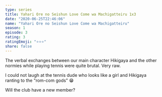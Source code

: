 ```yaml
--- 
type: series 
title: Yahari Ore no Seishun Love Come wa Machigatteiru 1x3 
date: "2020-06-25T22:46:06" 
name: "Yahari Ore no Seishun Love Come wa Machigatteiru" 
season: 1 
episode: 3 
rating: 3 
ratingEmoji: "⭐️⭐️⭐️" 
share: false 
---
```


The verbal exchanges between our main character Hikigaya and the other normies while playing tennis were quite brutal. Very raw.

I could not laugh at the tennis dude who looks like a girl and Hikigaya ranting to the "rom-com gods" 😁

Will the club have a new member?
